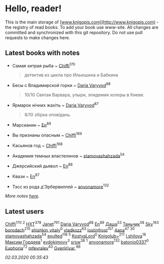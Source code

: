 # Hello, reader!
This is the main storage of [www.knigopis.com](http://www.knigopis.com) - the registry of read books.
To add your book use www-site. All changes are committed and synchronized with this git repository.
Do not use pull requests to make changes here.


## Latest books with notes
* Самая хитрая рыба ~ [Chiffi](users/105/105831994080785626680-google)<sup>170</sup>
    > детектив из цикла про Ильюшина и Бабкина

* Бесы с Владимирской горки ~ [Daria Varyvod](users/829/829893410524253-facebook)<sup>88</sup>
    > 10/10 Святая Варвара, упыри, эпидемия холеры в Киеве.

* Ярмарок нічних жахіть ~ [Daria Varyvod](users/829/829893410524253-facebook)<sup>87</sup>
    > 8/10 збірка оповідань.

* Марсианин ~ [En](users/333/333646551-vkontakte)<sup>89</sup>

* Вы признаны опасным ~ [Chiffi](users/105/105831994080785626680-google)<sup>169</sup>

* Касьянов год ~ [Chiffi](users/105/105831994080785626680-google)<sup>168</sup>

* Академия темных властелинов ~ [stamovashahzada](users/310/310646815-vkontakte)<sup>54</sup>

* Джерсийский дьявол ~ [En](users/333/333646551-vkontakte)<sup>88</sup>

* Квази ~ [En](users/333/333646551-vkontakte)<sup>87</sup>

* Тэсс из рода д'Эрбервиллей ~ [anvonamore](users/595/5957175-vkontakte)<sup>132</sup>


_More notes [here](latest_books_with_notes.md)._


## Latest users
[Chiffi](users/105/105831994080785626680-google)<sup>170</sup> 
[](users/105/105380613688026864443-google)<sup>2</sup> 
[HXT](users/100/100002563462782-facebook)<sup>378</sup> 
[Janet](users/108/108113656204404967440-google)<sup>761</sup> 
[Daria Varyvod](users/829/829893410524253-facebook)<sup>88</sup> 
[En](users/333/333646551-vkontakte)<sup>89</sup> 
[Даша](users/334/334696193054530347-mailru)<sup>53</sup> 
[Таньчик](users/209/2096581563762610-facebook)<sup>58</sup> 
[Sky](users/118/118049897850017649660-google)<sup>163</sup> 
[borodach](users/157/15706320-vkontakte)<sup>215</sup> 
[shishkin_vitaly](users/139/139727305-vkontakte)<sup>0</sup> 
[vladkozz](users/572/57239276-vkontakte)<sup>63</sup> 
[lostinfrost](users/217/217891524-vkontakte)<sup>157</sup> 
[4apa](users/117/117392596378069249667-google)<sup>47</sup> 
[](users/270/270444099499-odnoklassniki)<sup>30</sup> 
[stamovashahzada](users/310/310646815-vkontakte)<sup>54</sup> 
[exulted](users/100/100599204551896265722-google)<sup>118</sup> 
[](users/153/1537586159620888-facebook)<sup>5</sup> 
[KostyaLord](users/681/681078792716921-facebook)<sup>0</sup> 
[Knigolub~](users/111/111878597279669641685-google)<sup>217</sup> 
[l.shilova](users/101/10123344-vkontakte)<sup>18</sup> 
[Максим Гордеев](users/470/4705914-vkontakte)<sup>1</sup> 
[evdokimovy](users/893/8933046-vkontakte)<sup>3</sup> 
[srsw](users/200/20087139-yandex)<sup>38</sup> 
[](users/842/8423922445190342448-mailru)<sup>1</sup> 
[anvonamore](users/595/5957175-vkontakte)<sup>132</sup> 
[batonio0337](users/112/112082930542376179829-google)<sup>0</sup> 
[Euphoria](users/106/106304994652616315178-google)<sup>72</sup> 
[mfevralev](users/140/140966150-vkontakte)<sup>43</sup> 
[GvenVivar ](users/158/158266434925901-facebook)<sup>96</sup> 


_02.03.2020 05:35:43_
